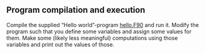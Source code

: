 ## Program compilation and execution

Compile the supplied “Hello world”-program [hello.F90](hello.F90) and run it. 
Modify the program such that you define some variables and assign some values
for them. Make some (likely less meaningful) computations using those variables and print out the values of those.

